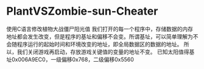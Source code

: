 # PlantVSZombie-sun-Cheater
使用C语言修改植物大战僵尸阳光值
我们打开的每一个程序中，存储数据的内存地址都会发生改变，但是程序的基址和偏移不会变。所谓基址，可以简单理解为不会随程序运行的起始时间和环境改变的地址，即全局数据区的数据的地址。 所以，我们关闭游戏再启动，存放游戏关键值的变量的地址不变。
已知太阳值得基址0x006A9EC0，一级偏移0x768，二级偏移0x5560
